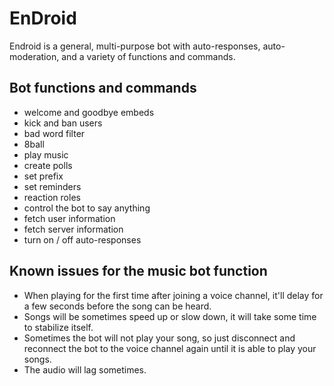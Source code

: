 # EnDroid
 Endroid is a general, multi-purpose bot with auto-responses, auto-moderation, and a variety of functions and commands.

## Bot functions and commands
 - welcome and goodbye embeds
 - kick and ban users
 - bad word filter
 - 8ball
 - play music
 - create polls
 - set prefix
 - set reminders
 - reaction roles
 - control the bot to say anything
 - fetch user information
 - fetch server information
 - turn on / off auto-responses

## Known issues for the music bot function
 - When playing for the first time after joining a voice channel, it'll delay for a few seconds before the song can be heard.
 - Songs will be sometimes speed up or slow down, it will take some time to stabilize itself.
 - Sometimes the bot will not play your song, so just disconnect and reconnect the bot to the voice channel again until it is able to play your songs.
 - The audio will lag sometimes.